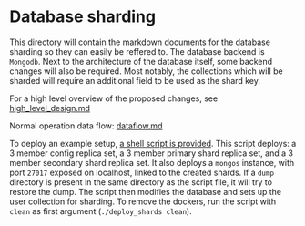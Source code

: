 # Database sharding

This directory will contain the markdown documents for the database sharding so
they can easily be reffered to. The database backend is `Mongodb`. Next to the
architecture of the database itself, some backend changes will also be required.
Most notably, the collections which will be sharded will require an additional field
to be used as the shard key.

For a high level overview of the proposed changes, see
[high_level_design.md](high_level_design.md)

Normal operation data flow: [dataflow.md](dataflow.md)



To deploy an example setup, [a shell script is provided](deploy_shards.sh). This
script deploys: a 3 member config replica set, a 3 member primary shard replica set,
and a 3 member secondary shard replica set. It also deploys a `mongos` instance, with
port `27017` exposed on localhost, linked to the created shards. If a `dump` directory
is present in the same directory as the script file, it will try to restore the dump.
The script then modifies the database and sets up the user collection for sharding.
To remove the dockers, run the script with `clean` as first argument
 (`./deploy_shards clean`).
